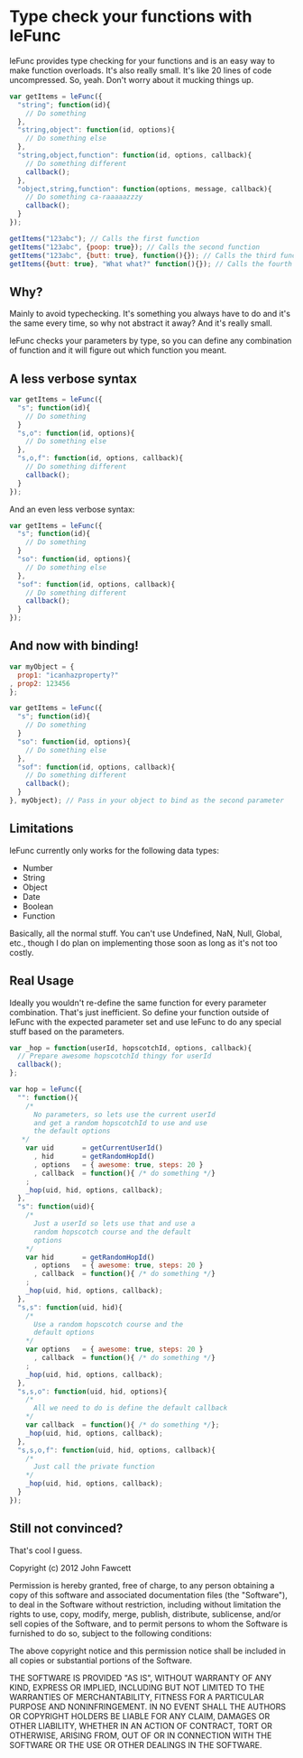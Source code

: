 # Type check your functions with leFunc

leFunc provides type checking for your functions and is an easy way to make function overloads. It's also really small. It's like 20 lines of code uncompressed. So, yeah. Don't worry about it mucking things up.

```javascript
var getItems = leFunc({
  "string"; function(id){
    // Do something
  },
  "string,object": function(id, options){
    // Do something else
  },
  "string,object,function": function(id, options, callback){
    // Do something different
    callback();
  },
  "object,string,function": function(options, message, callback){
    // Do something ca-raaaaazzzy
    callback();
  }
});

getItems("123abc"); // Calls the first function
getItems("123abc", {poop: true}); // Calls the second function
getItems("123abc", {butt: true}, function(){}); // Calls the third function
getItems({butt: true}, "What what?" function(){}); // Calls the fourth function
```

## Why?

Mainly to avoid typechecking. It's something you always have to do and it's the same every time, so why not abstract it away? And it's really small.

leFunc checks your parameters by type, so you can define any combination of function and it will figure out which function you meant.

## A less verbose syntax

```javascript
var getItems = leFunc({
  "s"; function(id){
    // Do something
  }
  "s,o": function(id, options){
    // Do something else
  },
  "s,o,f": function(id, options, callback){
    // Do something different
    callback();
  }
});
```

And an even less verbose syntax:

```javascript
var getItems = leFunc({
  "s"; function(id){
    // Do something
  }
  "so": function(id, options){
    // Do something else
  },
  "sof": function(id, options, callback){
    // Do something different
    callback();
  }
});
```

## And now with binding!

```javascript
var myObject = {
  prop1: "icanhazproperty?"
, prop2: 123456
};

var getItems = leFunc({
  "s"; function(id){
    // Do something
  }
  "so": function(id, options){
    // Do something else
  },
  "sof": function(id, options, callback){
    // Do something different
    callback();
  }
}, myObject); // Pass in your object to bind as the second parameter
```

## Limitations

leFunc currently only works for the following data types:

* Number
* String
* Object
* Date
* Boolean
* Function

Basically, all the normal stuff. You can't use Undefined, NaN, Null, Global, etc., though I do plan on implementing those soon as long as it's not too costly.

## Real Usage

Ideally you wouldn't re-define the same function for every parameter combination. That's just inefficient. So define your function outside of leFunc with the expected parameter set and use leFunc to do any special stuff based on the parameters.

```javascript
var _hop = function(userId, hopscotchId, options, callback){
  // Prepare awesome hopscotchId thingy for userId
  callback();
};

var hop = leFunc({
  "": function(){
    /*
      No parameters, so lets use the current userId
      and get a random hopscotchId to use and use
      the default options
   */
    var uid       = getCurrentUserId()
      , hid       = getRandomHopId()
      , options   = { awesome: true, steps: 20 }
      , callback  = function(){ /* do something */}
    ;
    _hop(uid, hid, options, callback);
  },
  "s": function(uid){
    /*
      Just a userId so lets use that and use a
      random hopscotch course and the default
      options
    */
    var hid       = getRandomHopId()
      , options   = { awesome: true, steps: 20 }
      , callback  = function(){ /* do something */}
    ;
    _hop(uid, hid, options, callback);
  },
  "s,s": function(uid, hid){
    /*
      Use a random hopscotch course and the
      default options
    */
    var options   = { awesome: true, steps: 20 }
      , callback  = function(){ /* do something */}
    ;
    _hop(uid, hid, options, callback);
  },
  "s,s,o": function(uid, hid, options){
    /*
      All we need to do is define the default callback
    */
    var callback  = function(){ /* do something */};
    _hop(uid, hid, options, callback);
  },
  "s,s,o,f": function(uid, hid, options, callback){
    /*
      Just call the private function
    */
    _hop(uid, hid, options, callback);
  }
});
```



## Still not convinced?

That's cool I guess.

Copyright (c) 2012 John Fawcett

Permission is hereby granted, free of charge, to any person obtaining a copy of this software and associated documentation files (the "Software"), to deal in the Software without restriction, including without limitation the rights to use, copy, modify, merge, publish, distribute, sublicense, and/or sell copies of the Software, and to permit persons to whom the Software is furnished to do so, subject to the following conditions:

The above copyright notice and this permission notice shall be included in all copies or substantial portions of the Software.

THE SOFTWARE IS PROVIDED "AS IS", WITHOUT WARRANTY OF ANY KIND, EXPRESS OR IMPLIED, INCLUDING BUT NOT LIMITED TO THE WARRANTIES OF MERCHANTABILITY, FITNESS FOR A PARTICULAR PURPOSE AND NONINFRINGEMENT. IN NO EVENT SHALL THE AUTHORS OR COPYRIGHT HOLDERS BE LIABLE FOR ANY CLAIM, DAMAGES OR OTHER LIABILITY, WHETHER IN AN ACTION OF CONTRACT, TORT OR OTHERWISE, ARISING FROM, OUT OF OR IN CONNECTION WITH THE SOFTWARE OR THE USE OR OTHER DEALINGS IN THE SOFTWARE.
